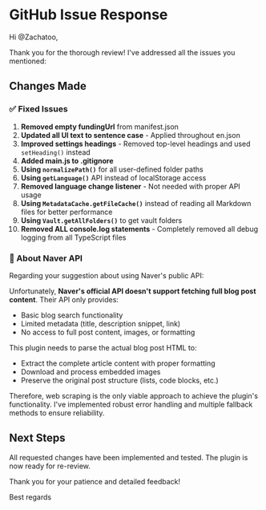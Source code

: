 # GitHub Issue Response

Hi @Zachatoo,

Thank you for the thorough review! I've addressed all the issues you mentioned:

## Changes Made

### ✅ Fixed Issues
1. **Removed empty fundingUrl** from manifest.json
2. **Updated all UI text to sentence case** - Applied throughout en.json 
3. **Improved settings headings** - Removed top-level headings and used `setHeading()` instead
4. **Added main.js to .gitignore** 
5. **Using `normalizePath()`** for all user-defined folder paths
6. **Using `getLanguage()`** API instead of localStorage access
7. **Removed language change listener** - Not needed with proper API usage
8. **Using `MetadataCache.getFileCache()`** instead of reading all Markdown files for better performance
9. **Using `Vault.getAllFolders()`** to get vault folders
10. **Removed ALL console.log statements** - Completely removed all debug logging from all TypeScript files

### 📝 About Naver API

Regarding your suggestion about using Naver's public API:

Unfortunately, **Naver's official API doesn't support fetching full blog post content**. Their API only provides:
- Basic blog search functionality
- Limited metadata (title, description snippet, link)
- No access to full post content, images, or formatting

This plugin needs to parse the actual blog post HTML to:
- Extract the complete article content with proper formatting
- Download and process embedded images
- Preserve the original post structure (lists, code blocks, etc.)

Therefore, web scraping is the only viable approach to achieve the plugin's functionality. I've implemented robust error handling and multiple fallback methods to ensure reliability.

## Next Steps

All requested changes have been implemented and tested. The plugin is now ready for re-review.

Thank you for your patience and detailed feedback!

Best regards